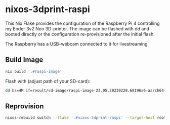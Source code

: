 # nixos-3dprint-raspi

This Nix Flake provides the configuration of the Raspberry Pi 4 controlling my
Ender 3v2 Neo 3D-printer. The image can be flashed with dd and booted directly
or the configuration re-provisioned after the initial flash.

The Raspberry has a USB-webcam connected to it for livestreaming 

## Build Image

```sh
nix build '.#raspi-image'
```

Flash with (adjust path of your SD-card):
```sh
dd bs=4M if=result/sd-image/raspi-image-23.05.20230228.68196a6-aarch64-linux.img of=/dev/sdX status=progress oflag=sync
```

## Reprovision

```sh
nixos-rebuild switch --flake '.#nixos-3dprint-raspi' --target-host root@192.168.2.121
```
